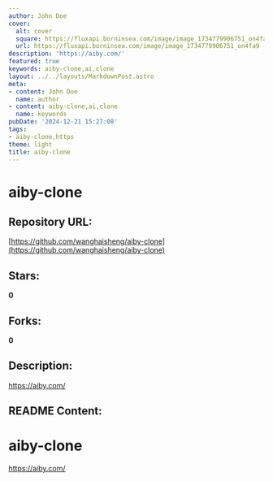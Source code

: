 ```yaml
---
author: John Doe
cover:
  alt: cover
  square: https://fluxapi.borninsea.com/image/image_1734779906751_on4fa9
  url: https://fluxapi.borninsea.com/image/image_1734779906751_on4fa9
description: 'https://aiby.com/'
featured: true
keywords: aiby-clone,ai,clone
layout: ../../layouts/MarkdownPost.astro
meta:
- content: John Doe
  name: author
- content: aiby-clone,ai,clone
  name: keywords
pubDate: '2024-12-21 15:27:08'
tags:
- aiby-clone,https
theme: light
title: aiby-clone
---
```


# aiby-clone

## Repository URL: 
[https://github.com/wanghaisheng/aiby-clone](https://github.com/wanghaisheng/aiby-clone)

## Stars: 
**0**

## Forks: 
**0**

## Description: 
https://aiby.com/

## README Content: 
# aiby-clone
https://aiby.com/

